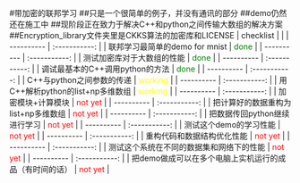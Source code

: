 #带加密的联邦学习
##只是一个很简单的例子，并没有通讯的部分
##demo仍然还在施工中
##现阶段正在致力于解决C++和python之间传输大数组的解决方案
##Encryption_library文件夹里是CKKS算法的加密库和LICENSE
| checklist      |       | 
| ---------- | :-----------:  | 
| 联邦学习最简单的demo for mnist     | <font color=green>done</font>     |
| ---------- | :-----------:  | 
| 测试加密库对于大数组的性能     | <font color=green>done</font>     |
| ---------- | :-----------:  | 
| 调试最基本的C++调用python的方法     | <font color=green>done</font>      |
| ---------- | :-----------:  | 
| C++与python之间参数的传递     | <font color=yellow>working</font>     |
| ---------- | :-----------:  | 
| 用C++解析python的list+np多维数组     | <font color=yellow>working</font>     |
| ---------- | :-----------:  | 
| 加密模块+计算模块     | <font color=red>not yet</font>      |
| ---------- | :-----------:  | 
| 把计算好的数据重构为list+np多维数组     | <font color=red>not yet</font>      |
| ---------- | :-----------:  | 
| 把数据传回python继续进行学习     | <font color=red>not yet</font>      |
| ---------- | :-----------:  | 
| 测试这个demo的学习性能     | <font color=red>not yet</font>      |
| ---------- | :-----------:  | 
| 重构代码和数据结构优化性能     | <font color=red>not yet</font>      |
| ---------- | :-----------:  | 
| 测试这个系统在不同的数据集和网络下的性能     | <font color=red>not yet</font>      |
| ---------- | :-----------:  | 
| 把demo做成可以在多个电脑上实机运行的成品（有时间的话）     | <font color=red>not yet</font> |